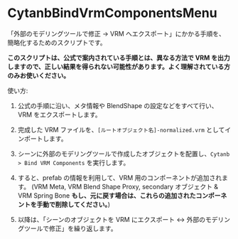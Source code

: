 # CytanbBindVrmComponentsMenu

「外部のモデリングツールで修正 -> VRM へエクスポート」にかかる手順を、簡略化するためのスクリプトです。

**このスクリプトは、公式で案内されている手順とは、異なる方法で VRM を出力しますので、正しい結果を得られない可能性があります。よく理解されている方のみお使いください。**

使い方:

1. 公式の手順に沿い、メタ情報や BlendShape の設定などをすべて行い、VRM をエクスポートします。

1. 完成した VRM ファイルを、`[ルートオブジェクト名]-normalized.vrm` としてインポートします。

1. シーンに外部のモデリングツールで作成したオブジェクトを配置し、`Cytanb > Bind VRM Components` を実行します。

1. すると、prefab の情報を利用して、VRM 用のコンポーネントが追加されます。
(VRM Meta, VRM Blend Shape Proxy, secondary オブジェクト & VRM Spring Bone
**もし、元に戻す場合は、これらの追加されたコンポーネントを手動で削除してください。**)

1. 以降は、「シーンのオブジェクトを VRM にエクスポート <-> 外部のモデリングツールで修正」を繰り返します。
